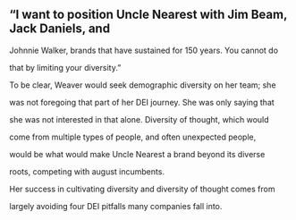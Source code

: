 ## “I want to position Uncle Nearest with Jim Beam, Jack Daniels, and

Johnnie Walker, brands that have sustained for 150 years. You cannot do

that by limiting your diversity.”

To be clear, Weaver would seek demographic diversity on her team; she

was not foregoing that part of her DEI journey. She was only saying that

she was not interested in that alone. Diversity of thought, which would

come from multiple types of people, and often unexpected people,

would be what would make Uncle Nearest a brand beyond its diverse

roots, competing with august incumbents.

Her success in cultivating diversity and diversity of thought comes from

largely avoiding four DEI pitfalls many companies fall into.